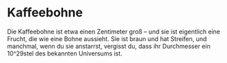 # Kaffeebohne

Die Kaffeebohne ist etwa einen Zentimeter groß – und sie ist eigentlich eine
Frucht, die wie eine Bohne aussieht. Sie ist braun und hat Streifen, und
manchmal, wenn du sie anstarrst, vergisst du, dass ihr Durchmesser ein 10^29stel
des bekannten Universums ist.
